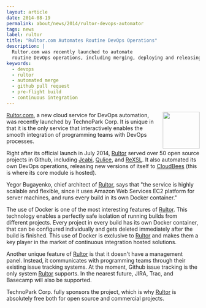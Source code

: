 ```yaml
---
layout: article
date: 2014-08-19
permalink: about/news/2014/rultor-devops-automator
tags: news
label: rultor
title: "Rultor.com Automates Routine DevOps Operations"
description: |
  Rultor.com was recently launched to automate
  routine DevOps operations, including merging, deploying and releasing
keywords:
  - devops
  - rultor
  - automated merge
  - github pull request
  - pre-flight build
  - continuous integration
---
```


<img src="http://img.rultor.com/logo.svg"
  style="float:right;width:96px;height:96px;margin-left:1em;"/>

[Rultor.com](http://www.rultor.com), a new cloud service for DevOps automation,
was recently launched by TechnoPark Corp. It is unique in that it is the only
service that interactively enables the smooth integration of programming
teams with DevOps processes.

Right after its official launch in July 2014, [Rultor](http://www.rultor.com)
served over 50 open source projects in Github, including
[Jcabi](http://www.jcabi.com), [Qulice](http://www.qulice.com),
and [ReXSL](http://www.rexsl.com). It also automated its own
DevOps operations, releasing new versions of itself to [CloudBees](http://www.cloudbees.com)
(this is where its core module is hosted).

Yegor Bugayenko, chief architect of [Rultor](http://www.rultor.com), says
that "the service is highly scalable and flexible, since it uses
Amazon Web Services EC2 platform for server machines, and runs every
build in its own Docker container."

The use of Docker is one of the most interesting features of
[Rultor](http://www.rultor.com). This technology enables
a perfectly safe isolation of running builds from different projects.
Every project in every build has its own Docker container, that can
be configured individually and gets deleted immediately after the build
is finished. This use of Docker is exclusive to [Rultor](http://www.rultor.com)
and makes them a key player in the market of continuous integration hosted solutions.

Another unique feature of [Rultor](http://www.rultor.com) is that
it doesn't have a management panel. Instead, it communicates
with programming teams through their existing issue tracking systems.
At the moment, Github issue tracking is the only system [Rultor](http://www.rultor.com)
supports. In the nearest future, JIRA, Trac, and Basecamp will also
be supported.

TechnoPark Corp. fully sponsors the project, which is why
[Rultor](http://www.rultor.com) is absolutely free both for
open source and commercial projects.
